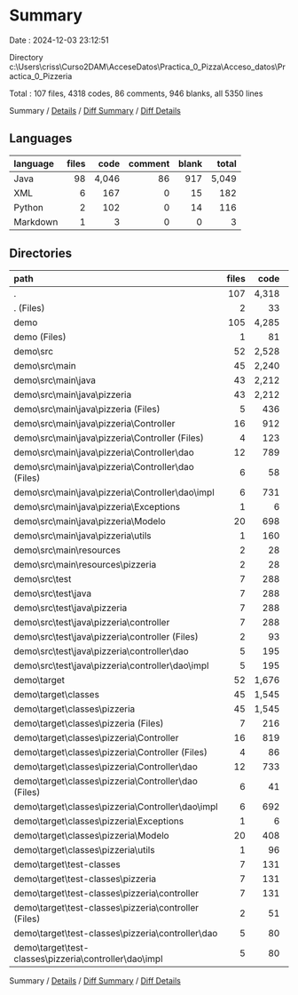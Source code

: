 # Summary

Date : 2024-12-03 23:12:51

Directory c:\\Users\\criss\\Curso2DAM\\AcceseDatos\\Practica_0_Pizza\\Acceso_datos\\Practica_0_Pizzeria

Total : 107 files,  4318 codes, 86 comments, 946 blanks, all 5350 lines

Summary / [Details](details.md) / [Diff Summary](diff.md) / [Diff Details](diff-details.md)

## Languages
| language | files | code | comment | blank | total |
| :--- | ---: | ---: | ---: | ---: | ---: |
| Java | 98 | 4,046 | 86 | 917 | 5,049 |
| XML | 6 | 167 | 0 | 15 | 182 |
| Python | 2 | 102 | 0 | 14 | 116 |
| Markdown | 1 | 3 | 0 | 0 | 3 |

## Directories
| path | files | code | comment | blank | total |
| :--- | ---: | ---: | ---: | ---: | ---: |
| . | 107 | 4,318 | 86 | 946 | 5,350 |
| . (Files) | 2 | 33 | 0 | 1 | 34 |
| demo | 105 | 4,285 | 86 | 945 | 5,316 |
| demo (Files) | 1 | 81 | 0 | 2 | 83 |
| demo\\src | 52 | 2,528 | 86 | 875 | 3,489 |
| demo\\src\\main | 45 | 2,240 | 86 | 762 | 3,088 |
| demo\\src\\main\\java | 43 | 2,212 | 86 | 756 | 3,054 |
| demo\\src\\main\\java\\pizzeria | 43 | 2,212 | 86 | 756 | 3,054 |
| demo\\src\\main\\java\\pizzeria (Files) | 5 | 436 | 4 | 98 | 538 |
| demo\\src\\main\\java\\pizzeria\\Controller | 16 | 912 | 70 | 349 | 1,331 |
| demo\\src\\main\\java\\pizzeria\\Controller (Files) | 4 | 123 | 68 | 67 | 258 |
| demo\\src\\main\\java\\pizzeria\\Controller\\dao | 12 | 789 | 2 | 282 | 1,073 |
| demo\\src\\main\\java\\pizzeria\\Controller\\dao (Files) | 6 | 58 | 0 | 51 | 109 |
| demo\\src\\main\\java\\pizzeria\\Controller\\dao\\impl | 6 | 731 | 2 | 231 | 964 |
| demo\\src\\main\\java\\pizzeria\\Exceptions | 1 | 6 | 0 | 3 | 9 |
| demo\\src\\main\\java\\pizzeria\\Modelo | 20 | 698 | 12 | 279 | 989 |
| demo\\src\\main\\java\\pizzeria\\utils | 1 | 160 | 0 | 27 | 187 |
| demo\\src\\main\\resources | 2 | 28 | 0 | 6 | 34 |
| demo\\src\\main\\resources\\pizzeria | 2 | 28 | 0 | 6 | 34 |
| demo\\src\\test | 7 | 288 | 0 | 113 | 401 |
| demo\\src\\test\\java | 7 | 288 | 0 | 113 | 401 |
| demo\\src\\test\\java\\pizzeria | 7 | 288 | 0 | 113 | 401 |
| demo\\src\\test\\java\\pizzeria\\controller | 7 | 288 | 0 | 113 | 401 |
| demo\\src\\test\\java\\pizzeria\\controller (Files) | 2 | 93 | 0 | 31 | 124 |
| demo\\src\\test\\java\\pizzeria\\controller\\dao | 5 | 195 | 0 | 82 | 277 |
| demo\\src\\test\\java\\pizzeria\\controller\\dao\\impl | 5 | 195 | 0 | 82 | 277 |
| demo\\target | 52 | 1,676 | 0 | 68 | 1,744 |
| demo\\target\\classes | 45 | 1,545 | 0 | 68 | 1,613 |
| demo\\target\\classes\\pizzeria | 45 | 1,545 | 0 | 68 | 1,613 |
| demo\\target\\classes\\pizzeria (Files) | 7 | 216 | 0 | 19 | 235 |
| demo\\target\\classes\\pizzeria\\Controller | 16 | 819 | 0 | 48 | 867 |
| demo\\target\\classes\\pizzeria\\Controller (Files) | 4 | 86 | 0 | 0 | 86 |
| demo\\target\\classes\\pizzeria\\Controller\\dao | 12 | 733 | 0 | 48 | 781 |
| demo\\target\\classes\\pizzeria\\Controller\\dao (Files) | 6 | 41 | 0 | 0 | 41 |
| demo\\target\\classes\\pizzeria\\Controller\\dao\\impl | 6 | 692 | 0 | 48 | 740 |
| demo\\target\\classes\\pizzeria\\Exceptions | 1 | 6 | 0 | 0 | 6 |
| demo\\target\\classes\\pizzeria\\Modelo | 20 | 408 | 0 | 1 | 409 |
| demo\\target\\classes\\pizzeria\\utils | 1 | 96 | 0 | 0 | 96 |
| demo\\target\\test-classes | 7 | 131 | 0 | 0 | 131 |
| demo\\target\\test-classes\\pizzeria | 7 | 131 | 0 | 0 | 131 |
| demo\\target\\test-classes\\pizzeria\\controller | 7 | 131 | 0 | 0 | 131 |
| demo\\target\\test-classes\\pizzeria\\controller (Files) | 2 | 51 | 0 | 0 | 51 |
| demo\\target\\test-classes\\pizzeria\\controller\\dao | 5 | 80 | 0 | 0 | 80 |
| demo\\target\\test-classes\\pizzeria\\controller\\dao\\impl | 5 | 80 | 0 | 0 | 80 |

Summary / [Details](details.md) / [Diff Summary](diff.md) / [Diff Details](diff-details.md)